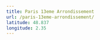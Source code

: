 ```yaml
---
title: Paris 13eme Arrondissement
url: /paris-13eme-arrondissement/
latitude: 48.837
longitude: 2.35
---
```


